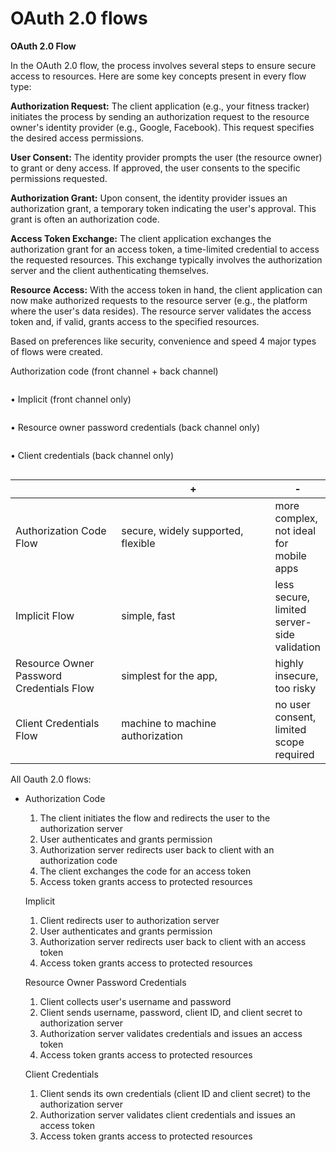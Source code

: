 # OAuth 2.0 flows

**OAuth 2.0 Flow**

In the OAuth 2.0 flow, the process involves several steps to ensure secure access to resources. Here are some key concepts present in every flow type:

**Authorization Request:** The client application (e.g., your fitness tracker) initiates the process by sending an authorization request to the resource owner's identity provider (e.g., Google, Facebook). This request specifies the desired access permissions.

**User Consent:** The identity provider prompts the user (the resource owner) to grant or deny access. If approved, the user consents to the specific permissions requested.

**Authorization Grant:** Upon consent, the identity provider issues an authorization grant, a temporary token indicating the user's approval. This grant is often an authorization code.

**Access Token Exchange:** The client application exchanges the authorization grant for an access token, a time-limited credential to access the requested resources. This exchange typically involves the authorization server and the client authenticating themselves.

**Resource Access:** With the access token in hand, the client application can now make authorized requests to the resource server (e.g., the platform where the user's data resides). The resource server validates the access token and, if valid, grants access to the specified resources.



Based on preferences like security, convenience and speed 4 major types of flows were created.



Authorization code (front channel + back channel)

<figure><img src="https://docs.vmware.com/en/Single-Sign-On-for-VMware-Tanzu-Application-Service/1.14/sso/Images/images-oauth_auth_code.png" alt=""><figcaption></figcaption></figure>

• Implicit (front channel only)&#x20;

<figure><img src="https://docs.vmware.com/en/Single-Sign-On-for-VMware-Tanzu-Application-Service/1.14/sso/Images/images-oauth_implicit.png" alt=""><figcaption></figcaption></figure>

• Resource owner password credentials (back channel only)&#x20;

<figure><img src="https://docs.vmware.com/en/Single-Sign-On-for-VMware-Tanzu-Application-Service/1.14/sso/Images/images-oauth_password.png" alt=""><figcaption></figcaption></figure>

• Client credentials (back channel only)

<figure><img src="https://docs.vmware.com/en/Single-Sign-On-for-VMware-Tanzu-Application-Service/1.14/sso/Images/images-oauth_client_credentials.png" alt=""><figcaption></figcaption></figure>

<table><thead><tr><th width="181"></th><th width="300">+</th><th>-</th></tr></thead><tbody><tr><td>Authorization Code Flow</td><td>secure, widely supported, flexible</td><td>more complex, not ideal for mobile apps</td></tr><tr><td>Implicit Flow</td><td>simple, fast</td><td>less secure, limited server-side validation</td></tr><tr><td>Resource Owner Password Credentials Flow</td><td>simplest for the app, </td><td>highly insecure, too risky</td></tr><tr><td>Client Credentials Flow</td><td>machine to machine authorization</td><td>no user consent, limited scope required</td></tr></tbody></table>

All Oauth 2.0 flows:

*   Authorization Code

    1. The client initiates the flow and redirects the user to the authorization server
    2. User authenticates and grants permission
    3. Authorization server redirects user back to client with an authorization code
    4. The client exchanges the code for an access token
    5. Access token grants access to protected resources



    Implicit

    1. Client redirects user to authorization server
    2. User authenticates and grants permission
    3. Authorization server redirects user back to client with an access token
    4. Access token grants access to protected resources



    Resource Owner Password Credentials

    1. Client collects user's username and password
    2. Client sends username, password, client ID, and client secret to authorization server
    3. Authorization server validates credentials and issues an access token
    4. Access token grants access to protected resources



    Client Credentials

    1. Client sends its own credentials (client ID and client secret) to the authorization server
    2. Authorization server validates client credentials and issues an access token
    3. Access token grants access to protected resources
